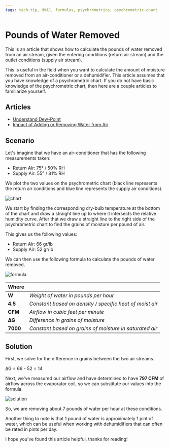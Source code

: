 ```yaml
---
tags: tech-tip, HVAC, formulas, psychrometrics, psychrometric-chart
---
```


# Pounds of Water Removed

This is an article that shows how to calculate the pounds of water removed from an air stream, given the entering conditions (return air
stream) and the outlet conditions (supply air stream).

This is useful in the field when you want to calculate the amount of moisture removed from an air-conditioner or a dehumidifier. This
article assumes that you have knowledge of a psychrometric chart. If you do not have basic knowledge of the psychrometric chart, then here
are a couple articles to familiarize yourself.

## Articles

- [Understand Dew-Point](https://hvacrschool.com/understand-dew-point-absolute-moisture-right-side-psych-chart/)
- [Impact of Adding or Removing Water from Air](https://hvacrschool.com/the-impact-of-adding-or-removing-water-from-air/)

## Scenario

Let's imagine that we have an air-conditioner that has the following measurements taken:

- Return Air: 75° / 50% RH
- Supply Air: 55° / 81% RH

We plot the two values on the psychrometric chart (black line represents the return air conditions and blue line represents the supply air
conditions).

![chart](/articles/images/2023-09-08-pounds-of-water-removed.png)

We start by finding the corresponding dry-bulb temperature at the bottom of the chart and draw a straight line up to where it intersects the
relative humidity curve. After that we draw a straight line to the right side of the psychrometric chart to find the grains of moisture per
pound of air.

This gives us the following values:

- Return Air: 66 gr/lb
- Supply Air: 52 gr/lb

We can then use the following formula to calculate the pounds of water removed.

![formula](/articles/images/2023-09-08-formula.png)

| **Where**    |                                                          |
| ------------ | -------------------------------------------------------- |
| **W**        | _Weight of water in pounds per hour_                     |
| **4.5**      | _Constant based on density / specific heat of moist air_ |
| **CFM**      | _Airflow in cubic feet per minute_                       |
| **&#8710;G** | _Difference in grains of moisture_                       |
| **7000**     | _Constant based on grains of moisture in saturated air_  |

## Solution

First, we solve for the difference in grains between the two air streams.

&#8710;G = 66 - 52 = 14

Next, we've measured our airflow and have determined to have **797 CFM** of airflow across the evaporator coil, so we can substitute our
values into the formula.

![solution](/articles/images/2023-09-08-solution.png)

So, we are removing about 7 pounds of water per hour at these conditions.

Another thing to note is that 1 pound of water is approximately 1 pint of water, which can be useful when working with dehumidifiers that
can often be rated in pints per day.

I hope you've found this article helpful, thanks for reading!
